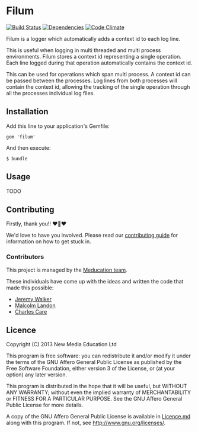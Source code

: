 # Filum

[![Build Status](https://travis-ci.org/meducation/filum.png)](https://travis-ci.org/meducation/filum)
[![Dependencies](https://gemnasium.com/meducation/filum.png?travis)](https://gemnasium.com/meducation/filum)
[![Code Climate](https://codeclimate.com/github/meducation/filum.png)](https://codeclimate.com/github/meducation/filum)


Filum is a logger which automatically adds a context id to each log line.

This is useful when logging in multi threaded and multi process environments. 
Filum stores a context id representing a single operation. Each line logged 
during that operation automatically contains the context id. 

This can be used for operations which span multi process. A context id can be
passed between the processes. Log lines from both processes will contain the
context id, allowing the tracking of the single operation through
all the processes individual log files.

## Installation

Add this line to your application's Gemfile:

    gem 'filum'

And then execute:

    $ bundle

## Usage

TODO

## Contributing

Firstly, thank you!! :heart::sparkling_heart::heart:

We'd love to have you involved. Please read our [contributing guide](https://github.com/meducation/inquisitio/tree/master/CONTRIBUTING.md) for information on how to get stuck in.

### Contributors

This project is managed by the [Meducation team](http://company.meducation.net/about#team). 

These individuals have come up with the ideas and written the code that made this possible:

- [Jeremy Walker](http://github.com/iHID)
- [Malcolm Landon](http://github.com/malcyL)
- [Charles Care](http://github.com/ccare)

## Licence

Copyright (C) 2013 New Media Education Ltd

This program is free software: you can redistribute it and/or modify
it under the terms of the GNU Affero General Public License as published by
the Free Software Foundation, either version 3 of the License, or
(at your option) any later version.

This program is distributed in the hope that it will be useful,
but WITHOUT ANY WARRANTY; without even the implied warranty of
MERCHANTABILITY or FITNESS FOR A PARTICULAR PURPOSE.  See the
GNU Affero General Public License for more details.

A copy of the GNU Affero General Public License is available in [Licence.md](https://github.com/meducation/inquisitio/blob/master/LICENCE.md)
along with this program.  If not, see <http://www.gnu.org/licenses/>.

